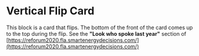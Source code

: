 Vertical Flip Card
==================
This block is a card that flips. The bottom of the front of the card comes up to the top during the flip.
See the **"Look who spoke last year"** section of [https://reforum2020.fla.smartenergydecisions.com/](https://reforum2020.fla.smartenergydecisions.com/)